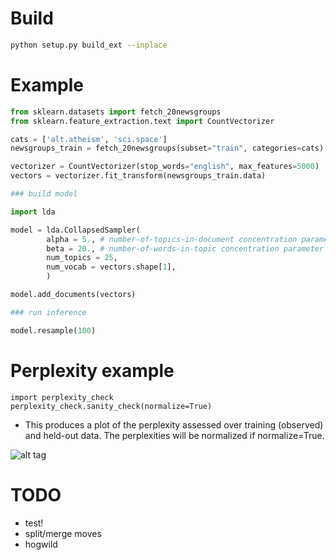 # Build #

```bash
python setup.py build_ext --inplace
```

# Example #

```python
from sklearn.datasets import fetch_20newsgroups
from sklearn.feature_extraction.text import CountVectorizer

cats = ['alt.atheism', 'sci.space']
newsgroups_train = fetch_20newsgroups(subset="train", categories=cats)

vectorizer = CountVectorizer(stop_words="english", max_features=5000)
vectors = vectorizer.fit_transform(newsgroups_train.data)

### build model

import lda

model = lda.CollapsedSampler(
        alpha = 5., # number-of-topics-in-document concentration parameter
        beta = 20., # number-of-words-in-topic concentration parameter
        num_topics = 25,
        num_vocab = vectors.shape[1],
        )

model.add_documents(vectors)

### run inference

model.resample(100)
```

# Perplexity example #

```
import perplexity_check
perplexity_check.sanity_check(normalize=True)
```

* This produces a plot of the perplexity assessed over training (observed) and held-out data. The perplexities will be normalized if normalize=True.

![alt tag](https://raw.github.com/mattjj/yaldapy/dev/perplexity.png)


# TODO #
* test!
* split/merge moves
* hogwild
